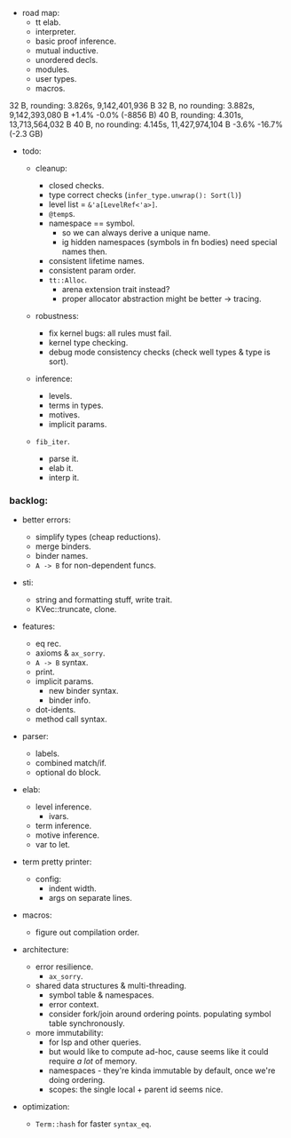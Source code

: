 
- road map:
    - tt elab.
    - interpreter.
    - basic proof inference.
    - mutual inductive.
    - unordered decls.
    - modules.
    - user types.
    - macros.

32 B, rounding:    3.826s,  9,142,401,936 B
32 B, no rounding: 3.882s,  9,142,393,080 B  +1.4%   -0.0% (-8856 B)
40 B, rounding:    4.301s, 13,713,564,032 B
40 B, no rounding: 4.145s, 11,427,974,104 B  -3.6%  -16.7% (-2.3 GB)

- todo:
    - cleanup:
        - closed checks.
        - type correct checks (`infer_type.unwrap(): Sort(l)`)
        - level list = `&'a[LevelRef<'a>]`.
        - `@temp`s.
        - namespace == symbol.
            - so we can always derive a unique name.
            - ig hidden namespaces (symbols in fn bodies) need special names then.
        - consistent lifetime names.
        - consistent param order.
        - `tt::Alloc`.
            - arena extension trait instead?
            - proper allocator abstraction might be better -> tracing.
    - robustness:
        - fix kernel bugs: all rules must fail.
        - kernel type checking.
        - debug mode consistency checks
          (check well types & type is sort).

    - inference:
        - levels.
        - terms in types.
        - motives.
        - implicit params.

    - `fib_iter`.
        - parse it.
        - elab it.
        - interp it.



### backlog:

- better errors:
    - simplify types (cheap reductions).
    - merge binders.
    - binder names.
    - `A -> B` for non-dependent funcs.

- sti:
    - string and formatting stuff, write trait.
    - KVec::truncate, clone.

- features:
    - eq rec.
    - axioms & `ax_sorry`.
    - `A -> B` syntax.
    - print.
    - implicit params.
        - new binder syntax.
        - binder info.
    - dot-idents.
    - method call syntax.

- parser:
    - labels.
    - combined match/if.
    - optional do block.

- elab:
    - level inference.
        - ivars.
    - term inference.
    - motive inference.
    - var to let.

- term pretty printer:
    - config:
        - indent width.
        - args on separate lines.

- macros:
    - figure out compilation order.

- architecture:
    - error resilience.
        - `ax_sorry`.
    - shared data structures & multi-threading.
        - symbol table & namespaces.
        - error context.
        - consider fork/join around ordering points.
          populating symbol table synchronously.
    - more immutability:
        - for lsp and other queries.
        - but would like to compute ad-hoc, cause seems
          like it could require *a lot* of memory.
        - namespaces - they're kinda immutable by default,
          once we're doing ordering.
        - scopes: the single local + parent id seems nice.

- optimization:
    - `Term::hash` for faster `syntax_eq`.

